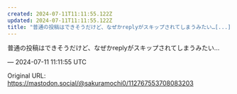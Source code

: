 ```yaml
---
created: 2024-07-11T11:11:55.122Z
updated: 2024-07-11T11:11:55.122Z
title: "普通の投稿はできそうだけど、なぜかreplyがスキップされてしまうみたい…[...]"
---
```


<p>普通の投稿はできそうだけど、なぜかreplyがスキップされてしまうみたい…</p>

&mdash; 2024-07-11 11:11:55 UTC

Original URL: https://mastodon.social/@sakuramochi0/112767553708083203
